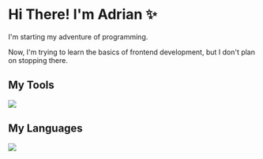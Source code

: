 <h1> Hi There! I'm Adrian ✨ </h1>
<p> I'm starting my adventure of programming.</p>
<p> Now, I'm trying to learn the basics of frontend development, but I don't plan on stopping there. </p>

<h2> My Tools </h2>
<img src='https://skillicons.dev/icons?i=vscode,git,github' />

<h2> My Languages </h2>
<img src='https://skillicons.dev/icons?i=html,css,js' />
